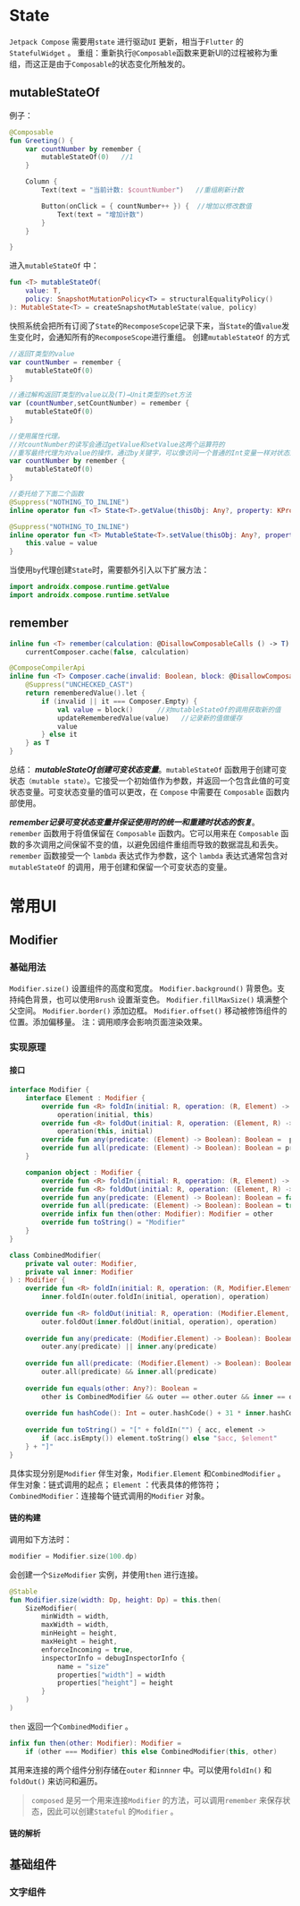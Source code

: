 # State
`Jetpack Compose` 需要用`state` 进行驱动`UI` 更新，相当于`Flutter` 的`StatefulWidget` 。
重组：重新执行`@Composable`函数来更新UI的过程被称为重组，而这正是由于`Composable`的状态变化所触发的。
## mutableStateOf
例子：
```kotlin
@Composable
fun Greeting() {
    var countNumber by remember {
        mutableStateOf(0)   //1
    }

    Column {
        Text(text = "当前计数: $countNumber")   //重组刷新计数

        Button(onClick = { countNumber++ }) {  //增加以修改数值
            Text(text = "增加计数")
        }
    }

}
```
进入`mutableStateOf` 中：
```kotlin
fun <T> mutableStateOf(  
    value: T,  
    policy: SnapshotMutationPolicy<T> = structuralEqualityPolicy()  
): MutableState<T> = createSnapshotMutableState(value, policy)
```
快照系统会把所有订阅了`State`的`RecomposeScope`记录下来，当`State`的值`value`发生变化时，会通知所有的`RecomposeScope`进行重组。
创建`mutableStateOf` 的方式
```kotlin
//返回T类型的value
var countNumber = remember {
    mutableStateOf(0)
}

//通过解构返回T类型的value以及(T)→Unit类型的set方法
var (countNumber,setCountNumber) = remember {
    mutableStateOf(0)
}

//使用属性代理。
//对countNumber的读写会通过getValue和setValue这两个运算符的
//重写最终代理为对value的操作，通过by关键字，可以像访问一个普通的Int变量一样对状态进行读写。
var countNumber by remember {
    mutableStateOf(0)
}

//委托给了下面二个函数
@Suppress("NOTHING_TO_INLINE")
inline operator fun <T> State<T>.getValue(thisObj: Any?, property: KProperty<*>): T = value

@Suppress("NOTHING_TO_INLINE")
inline operator fun <T> MutableState<T>.setValue(thisObj: Any?, property: KProperty<*>, value: T) {
    this.value = value
}
```
当使用`by`代理创建`State`时，需要额外引入以下扩展方法：
```kotlin
import androidx.compose.runtime.getValue
import androidx.compose.runtime.setValue
```
## remember
```kotlin
inline fun <T> remember(calculation: @DisallowComposableCalls () -> T): T =  
    currentComposer.cache(false, calculation)
```
```kotlin
@ComposeCompilerApi
inline fun <T> Composer.cache(invalid: Boolean, block: @DisallowComposableCalls () -> T): T {
    @Suppress("UNCHECKED_CAST")
    return rememberedValue().let {
        if (invalid || it === Composer.Empty) {
            val value = block()      //对mutableStateOf的调用获取新的值
            updateRememberedValue(value)   //记录新的值做缓存
            value
        } else it
    } as T
}
```
总结：
_**mutableStateOf创建可变状态变量**_。`mutableStateOf` 函数用于创建可变状态`（mutable state）`。它接受一个初始值作为参数，并返回一个包含此值的可变状态变量。可变状态变量的值可以更改，在 `Compose` 中需要在 `Composable` 函数内部使用。

_**remember记录可变状态变量并保证使用时的统一和重建时状态的恢复**_。`remember` 函数用于将值保留在 `Composable` 函数内。它可以用来在 `Composable` 函数的多次调用之间保留不变的值，以避免因组件重组而导致的数据混乱和丢失。`remember` 函数接受一个 `lambda` 表达式作为参数，这个 `lambda` 表达式通常包含对 `mutableStateOf` 的调用，用于创建和保留一个可变状态的变量。
# 常用UI
## Modifier
### 基础用法
`Modifier.size()` 设置组件的高度和宽度。
`Modifier.background()` 背景色。支持纯色背景，也可以使用`Brush` 设置渐变色。
`Modifier.fillMaxSize()` 填满整个父空间。
`Modifier.border()` 添加边框。
`Modifier.offset()` 移动被修饰组件的位置。添加偏移量。
注：调用顺序会影响页面渲染效果。
### 实现原理
#### 接口
```kotlin
interface Modifier {
	interface Element : Modifier {  
	    override fun <R> foldIn(initial: R, operation: (R, Element) -> R): R =  
	        operation(initial, this)  
		override fun <R> foldOut(initial: R, operation: (Element, R) -> R): R =  
	        operation(this, initial)  
		override fun any(predicate: (Element) -> Boolean): Boolean =  predicate(this)  
	    override fun all(predicate: (Element) -> Boolean): Boolean = predicate(this)  
	}

	companion object : Modifier {  
	    override fun <R> foldIn(initial: R, operation: (R, Element) -> R): R = initial  
	    override fun <R> foldOut(initial: R, operation: (Element, R) -> R): R = initial  
	    override fun any(predicate: (Element) -> Boolean): Boolean = false  
	    override fun all(predicate: (Element) -> Boolean): Boolean = true  
	    override infix fun then(other: Modifier): Modifier = other  
	    override fun toString() = "Modifier"  
	}
}

class CombinedModifier(  
    private val outer: Modifier,  
    private val inner: Modifier  
) : Modifier {  
    override fun <R> foldIn(initial: R, operation: (R, Modifier.Element) -> R): R =  
        inner.foldIn(outer.foldIn(initial, operation), operation)  
  
    override fun <R> foldOut(initial: R, operation: (Modifier.Element, R) -> R): R =  
        outer.foldOut(inner.foldOut(initial, operation), operation)  
  
    override fun any(predicate: (Modifier.Element) -> Boolean): Boolean =  
        outer.any(predicate) || inner.any(predicate)  
  
    override fun all(predicate: (Modifier.Element) -> Boolean): Boolean =  
        outer.all(predicate) && inner.all(predicate)  
  
    override fun equals(other: Any?): Boolean =  
        other is CombinedModifier && outer == other.outer && inner == other.inner  
  
    override fun hashCode(): Int = outer.hashCode() + 31 * inner.hashCode()  
  
    override fun toString() = "[" + foldIn("") { acc, element ->  
        if (acc.isEmpty()) element.toString() else "$acc, $element"  
    } + "]"  
}
```
具体实现分别是`Modifier` 伴生对象，`Modifier.Element` 和`CombinedModifier` 。
伴生对象：链式调用的起点；
`Element` ：代表具体的修饰符；
`CombinedModifier`：连接每个链式调用的`Modifier` 对象。
#### 链的构建
调用如下方法时：
```kotlin
modifier = Modifier.size(100.dp)
```
会创建一个`SizeModifier` 实例，并使用`then` 进行连接。
```kotlin
@Stable  
fun Modifier.size(width: Dp, height: Dp) = this.then(  
    SizeModifier(  
        minWidth = width,  
        maxWidth = width,  
        minHeight = height,  
        maxHeight = height,  
        enforceIncoming = true,  
        inspectorInfo = debugInspectorInfo {  
            name = "size"  
            properties["width"] = width  
            properties["height"] = height  
        }  
    )  
)
```
`then` 返回一个`CombinedModifier` 。
```kotlin
infix fun then(other: Modifier): Modifier =  
    if (other === Modifier) this else CombinedModifier(this, other)
```
其用来连接的两个组件分别存储在`outer` 和`innner` 中。可以使用`foldIn()` 和`foldOut()` 来访问和遍历。
>`composed` 是另一个用来连接`Modifier` 的方法，可以调用`remember` 来保存状态，因此可以创建`Stateful` 的`Modifier` 。
#### 链的解析
## 基础组件
### 文字组件




